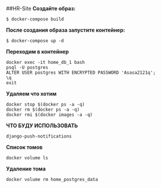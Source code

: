 ##HR-Site
**Создайте образ:**
```
$ docker-compose build 
```
**После создания образа запустите контейнер:**
```
$ docker-compose up -d 
```

**Переходим в контейнер**
```
docker exec -it home_db_1 bash
psql -U postgres
ALTER USER postgres WITH ENCRYPTED PASSWORD 'Asasa2121q';
\q
exit
```
**Удаляем что хотим**
```
docker stop $(docker ps -a -q)
docker rm $(docker ps -a -q)
docker rmi $(docker images -a -q)
```
**ЧТО БУДУ ИСПОЛЬЗОВАТЬ**
```
django-push-notifications
```

**Список томов**
```
docker volume ls
```

**Удаление тома**
```
docker volume rm home_postgres_data
```
